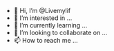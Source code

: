 - 👋 Hi, I’m @Livemylif
- 👀 I’m interested in ...
- 🌱 I’m currently learning ...
- 💞️ I’m looking to collaborate on ...
- 📫 How to reach me ...

<!---
Livemylif/Livemylif is a ✨ special ✨ repository because its `README.md` (this file) appears on your GitHub profile.
You can click the Preview link to take a look at your changes.
--->
